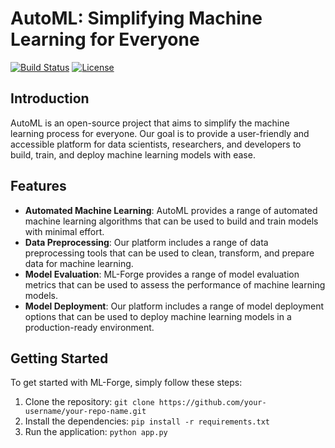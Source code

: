 # AutoML: Simplifying Machine Learning for Everyone

[![Build Status](https://img.shields.io/badge/build-passing-brightgreen.svg)](https://github.com/your-username/your-repo-name)
[![License](https://img.shields.io/badge/license-MIT-blue.svg)](https://github.com/your-username/your-repo-name/blob/main/LICENSE)

## Introduction

AutoML is an open-source project that aims to simplify the machine learning process for everyone. Our goal is to provide a user-friendly and accessible platform for data scientists, researchers, and developers to build, train, and deploy machine learning models with ease.

## Features

* **Automated Machine Learning**: AutoML provides a range of automated machine learning algorithms that can be used to build and train models with minimal effort.
* **Data Preprocessing**: Our platform includes a range of data preprocessing tools that can be used to clean, transform, and prepare data for machine learning.
* **Model Evaluation**: ML-Forge provides a range of model evaluation metrics that can be used to assess the performance of machine learning models.
* **Model Deployment**: Our platform includes a range of model deployment options that can be used to deploy machine learning models in a production-ready environment.

## Getting Started

To get started with ML-Forge, simply follow these steps:

1. Clone the repository: `git clone https://github.com/your-username/your-repo-name.git`
2. Install the dependencies: `pip install -r requirements.txt`
3. Run the application: `python app.py`
